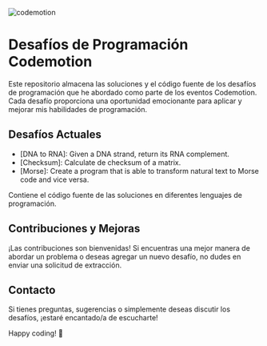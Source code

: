
![codemotion](https://github.com/MariaGargoles/RetosCodemotion/assets/84070258/12741f63-aa49-4ac3-93fc-8df5634c58aa)


# Desafíos de Programación Codemotion

Este repositorio almacena las soluciones y el código fuente de los desafíos de programación que he abordado como parte de los eventos Codemotion. Cada desafío proporciona una oportunidad emocionante para aplicar y mejorar mis habilidades de programación.

## Desafíos Actuales

- [DNA to RNA]: Given a DNA strand, return its RNA complement.
- [Checksum]: Calculate de checksum of a matrix.
- [Morse]: Create a program that is able to transform natural text to Morse code and vice versa.

Contiene el código fuente de las soluciones en diferentes lenguajes de programación.


## Contribuciones y Mejoras

¡Las contribuciones son bienvenidas! Si encuentras una mejor manera de abordar un problema o deseas agregar un nuevo desafío, no dudes en enviar una solicitud de extracción.

## Contacto

Si tienes preguntas, sugerencias o simplemente deseas discutir los desafíos, ¡estaré encantado/a de escucharte! 

Happy coding! 🚀
